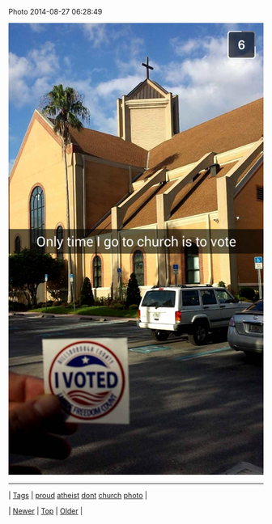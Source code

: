<!--
title: Photo 2014-08-27 06
date: 2020-06-28T15:27:00.373Z
tags: proud, atheist, dont, church, photo
-->


Photo 2014-08-27 06:28:49

![](95894083204-0.png)

<!--BOTTOM-POST-NAVIGATION-->
---

| [Tags](tags.md) | [proud](tag-proud.md) [atheist](tag-atheist.md) [dont](tag-dont.md) [church](tag-church.md) [photo](tag-photo.md) |

| [Newer](95893731984.md) | [Top](index.md) | [Older](95912503602.md) |
